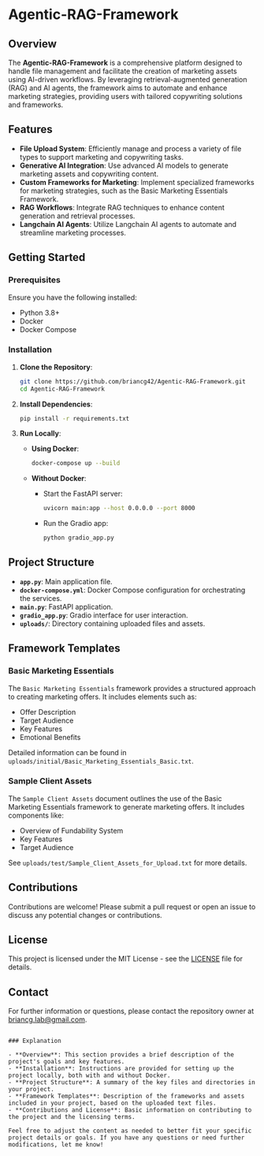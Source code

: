 # Agentic-RAG-Framework

## Overview

The **Agentic-RAG-Framework** is a comprehensive platform designed to handle file management and facilitate the creation of marketing assets using AI-driven workflows. By leveraging retrieval-augmented generation (RAG) and AI agents, the framework aims to automate and enhance marketing strategies, providing users with tailored copywriting solutions and frameworks.

## Features

- **File Upload System**: Efficiently manage and process a variety of file types to support marketing and copywriting tasks.
- **Generative AI Integration**: Use advanced AI models to generate marketing assets and copywriting content.
- **Custom Frameworks for Marketing**: Implement specialized frameworks for marketing strategies, such as the Basic Marketing Essentials Framework.
- **RAG Workflows**: Integrate RAG techniques to enhance content generation and retrieval processes.
- **Langchain AI Agents**: Utilize Langchain AI agents to automate and streamline marketing processes.

## Getting Started

### Prerequisites

Ensure you have the following installed:

- Python 3.8+
- Docker
- Docker Compose

### Installation

1. **Clone the Repository**:

   ```bash
   git clone https://github.com/briancg42/Agentic-RAG-Framework.git
   cd Agentic-RAG-Framework
   ```

2. **Install Dependencies**:

   ```bash
   pip install -r requirements.txt
   ```

3. **Run Locally**:

   - **Using Docker**:

     ```bash
     docker-compose up --build
     ```

   - **Without Docker**:

     - Start the FastAPI server:

       ```bash
       uvicorn main:app --host 0.0.0.0 --port 8000
       ```

     - Run the Gradio app:

       ```bash
       python gradio_app.py
       ```

## Project Structure

- **`app.py`**: Main application file.
- **`docker-compose.yml`**: Docker Compose configuration for orchestrating the services.
- **`main.py`**: FastAPI application.
- **`gradio_app.py`**: Gradio interface for user interaction.
- **`uploads/`**: Directory containing uploaded files and assets.

## Framework Templates

### Basic Marketing Essentials

The `Basic Marketing Essentials` framework provides a structured approach to creating marketing offers. It includes elements such as:

- Offer Description
- Target Audience
- Key Features
- Emotional Benefits

Detailed information can be found in `uploads/initial/Basic_Marketing_Essentials_Basic.txt`.

### Sample Client Assets

The `Sample Client Assets` document outlines the use of the Basic Marketing Essentials framework to generate marketing offers. It includes components like:

- Overview of Fundability System
- Key Features
- Target Audience

See `uploads/test/Sample_Client_Assets_for_Upload.txt` for more details.

## Contributions

Contributions are welcome! Please submit a pull request or open an issue to discuss any potential changes or contributions.

## License

This project is licensed under the MIT License - see the [LICENSE](LICENSE) file for details.

## Contact

For further information or questions, please contact the repository owner at briancg.lab@gmail.com.

```

### Explanation

- **Overview**: This section provides a brief description of the project's goals and key features.
- **Installation**: Instructions are provided for setting up the project locally, both with and without Docker.
- **Project Structure**: A summary of the key files and directories in your project.
- **Framework Templates**: Description of the frameworks and assets included in your project, based on the uploaded text files.
- **Contributions and License**: Basic information on contributing to the project and the licensing terms.

Feel free to adjust the content as needed to better fit your specific project details or goals. If you have any questions or need further modifications, let me know!